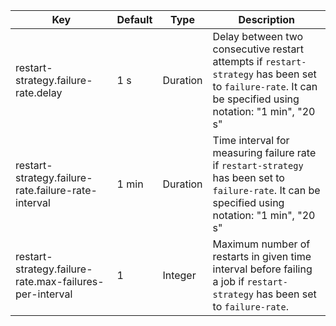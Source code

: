 | Key | Default | Type | Description |
|-----|---------|------|-------------|
| restart-strategy.failure-rate.delay | 1 s | Duration | Delay between two consecutive restart attempts if `restart-strategy` has been set to `failure-rate`. It can be specified using notation: "1 min", "20 s" |
| restart-strategy.failure-rate.failure-rate-interval | 1 min | Duration | Time interval for measuring failure rate if `restart-strategy` has been set to `failure-rate`. It can be specified using notation: "1 min", "20 s" |
| restart-strategy.failure-rate.max-failures-per-interval | 1 | Integer | Maximum number of restarts in given time interval before failing a job if `restart-strategy` has been set to `failure-rate`. |

